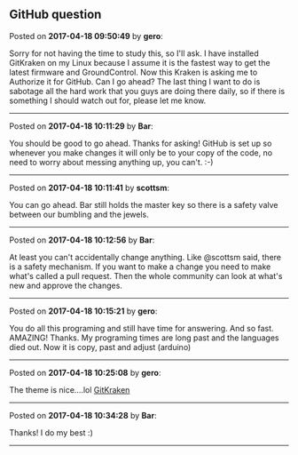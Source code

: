 ## GitHub question
Posted on **2017-04-18 09:50:49** by **gero**:

Sorry for not having the time to study this, so I'll ask. I have installed GitKraken on my Linux because I assume it is the fastest way to get the latest firmware and GroundControl. Now this Kraken is asking me to Authorize it for GitHub. Can I go ahead? The last thing I want to do is sabotage all the hard work that you guys are doing there daily, so if there is something I should watch out for, please let me know.

---

Posted on **2017-04-18 10:11:29** by **Bar**:

You should be good to go ahead. Thanks for asking! GitHub is set up so whenever you make changes it will only be to your copy of the code, no need to worry about messing anything up, you can't. :-)

---

Posted on **2017-04-18 10:11:41** by **scottsm**:

You can go ahead. Bar still holds the master key so there is a safety valve between our bumbling and the jewels.

---

Posted on **2017-04-18 10:12:56** by **Bar**:

At least you can't accidentally change anything. Like @scottsm said, there is a safety mechanism. If you want to make a change you need to make what's called a pull request. Then the whole community can look at what's new and approve the changes.

---

Posted on **2017-04-18 10:15:21** by **gero**:

You do all this programing and still have time for answering. And so fast. AMAZING! Thanks. My programing times are long past and the languages died out. Now it is copy, past and adjust (arduino)

---

Posted on **2017-04-18 10:25:08** by **gero**:

The theme is nice....lol  [GitKraken](/images/g5/SO/g5SO_gitkraken.jpg.jpg)

---

Posted on **2017-04-18 10:34:28** by **Bar**:

Thanks! I do my best :)

---

